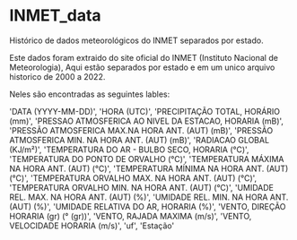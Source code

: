 # INMET_data
Histórico de dados meteorológicos do INMET separados por estado.

Este dados foram extraido do site oficial do INMET (Instituto Nacional de Meteorologia), Aqui estão separados por estado e em um unico arquivo historico de 2000 a 2022.

Neles são encontradas as seguintes lables:

'DATA (YYYY-MM-DD)', 'HORA (UTC)', 'PRECIPITAÇÃO TOTAL, HORÁRIO (mm)',
'PRESSAO ATMOSFERICA AO NIVEL DA ESTACAO, HORARIA (mB)',
'PRESSÃO ATMOSFERICA MAX.NA HORA ANT. (AUT) (mB)',
'PRESSÃO ATMOSFERICA MIN. NA HORA ANT. (AUT) (mB)',
'RADIACAO GLOBAL (KJ/m²)',
'TEMPERATURA DO AR - BULBO SECO, HORARIA (°C)',
'TEMPERATURA DO PONTO DE ORVALHO (°C)',
'TEMPERATURA MÁXIMA NA HORA ANT. (AUT) (°C)',
'TEMPERATURA MÍNIMA NA HORA ANT. (AUT) (°C)',
'TEMPERATURA ORVALHO MAX. NA HORA ANT. (AUT) (°C)',
'TEMPERATURA ORVALHO MIN. NA HORA ANT. (AUT) (°C)',
'UMIDADE REL. MAX. NA HORA ANT. (AUT) (%)',
'UMIDADE REL. MIN. NA HORA ANT. (AUT) (%)',
'UMIDADE RELATIVA DO AR, HORARIA (%)',
'VENTO, DIREÇÃO HORARIA (gr) (° (gr))', 'VENTO, RAJADA MAXIMA (m/s)',
'VENTO, VELOCIDADE HORARIA (m/s)', 
'uf', 
'Estação'



